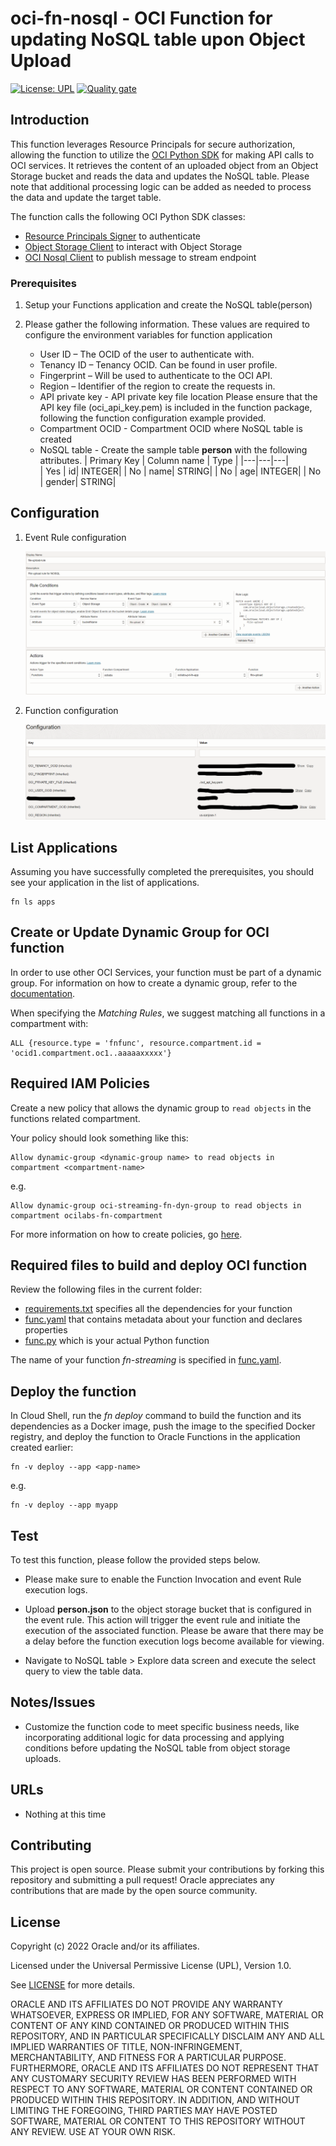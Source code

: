 # oci-fn-nosql - OCI Function for updating NoSQL table upon Object Upload

[![License: UPL](https://img.shields.io/badge/license-UPL-green)](https://img.shields.io/badge/license-UPL-green) [![Quality gate](https://sonarcloud.io/api/project_badges/quality_gate?project=oracle-devrel_oci-fn-nosql)](https://sonarcloud.io/dashboard?id=oracle-devrel_oci-fn-nosql)

## Introduction
This function leverages Resource Principals for secure authorization, allowing the function to utilize the [OCI Python SDK](https://docs.oracle.com/en-us/iaas/tools/python/2.105.0/) for making API calls to OCI services. It retrieves the content of an uploaded object from an Object Storage bucket and reads the data and updates the NoSQL table. Please note that additional processing logic can be added as needed to process the data and update the target table.

The function calls the following OCI Python SDK classes:
* [Resource Principals Signer](https://docs.oracle.com/en-us/iaas/tools/python/2.105.0/) to authenticate
* [Object Storage Client](https://oracle-cloud-infrastructure-python-sdk.readthedocs.io/en/latest/api/object_storage/client/oci.object_storage.ObjectStorageClient.html) to interact with Object Storage
* [OCI Nosql Client](https://docs.oracle.com/en-us/iaas/tools/python/2.104.3/api/nosql/client/oci.nosql.NosqlClient.html) to publish message to stream endpoint

### Prerequisites
1.  Setup your Functions application and create the NoSQL table(person)

2. Please gather the following information. These values are required to configure the environment variables for function application
    * User ID  – The OCID of the user to authenticate with.
    * Tenancy ID  – Tenancy OCID. Can be found in user profile.
    * Fingerprint  – Will be used to authenticate to the OCI API.
    * Region – Identifier of the region to create the requests in.    
    * API private key  - API private key file location 
      Please ensure that the API key file (oci_api_key.pem) is included in the function package, following the function configuration example provided.
    * Compartment OCID - Compartment OCID where NoSQL table is created
    * NoSQL table - Create the sample table **person** with the following attributes. 
      | Primary Key  |  Column name | Type | 
      |---|---|---|      
      | Yes | id| INTEGER|
      | No | name| STRING|
      | No | age| INTEGER|
      | No | gender| STRING|

## Configuration

1.  Event Rule configuration
    
    ![Event Rule](./images/event_rule.png)

1.  Function configuration
    
    ![Function Configuration](./images/fn_configuration.png)


## List Applications 

Assuming you have successfully completed the prerequisites, you should see your 
application in the list of applications.

```
fn ls apps
```


## Create or Update Dynamic Group for OCI function

In order to use other OCI Services, your function must be part of a dynamic 
group. For information on how to create a dynamic group, refer to the 
[documentation](https://docs.cloud.oracle.com/iaas/Content/Identity/Tasks/managingdynamicgroups.htm#To).

When specifying the *Matching Rules*, we suggest matching all functions in a compartment with:

```
ALL {resource.type = 'fnfunc', resource.compartment.id = 'ocid1.compartment.oc1..aaaaaxxxxx'}
```


## Required IAM Policies

Create a new policy that allows the dynamic group to `read objects` in
the functions related compartment.


Your policy should look something like this:
```
Allow dynamic-group <dynamic-group name> to read objects in compartment <compartment-name>
```
e.g.
```
Allow dynamic-group oci-streaming-fn-dyn-group to read objects in compartment ocilabs-fn-compartment
```

For more information on how to create policies, go [here](https://docs.cloud.oracle.com/iaas/Content/Identity/Concepts/policysyntax.htm).


## Required files to build and deploy OCI function

Review the following files in the current folder:

- [requirements.txt](./requirements.txt) specifies all the dependencies for your function
- [func.yaml](./func.yaml) that contains metadata about your function and declares properties
- [func.py](./func.py) which is your actual Python function

The name of your function *fn-streaming* is specified in [func.yaml](./func.yaml).


## Deploy the function

In Cloud Shell, run the *fn deploy* command to build the function and its dependencies as a Docker image, 
push the image to the specified Docker registry, and deploy the function to Oracle Functions 
in the application created earlier:

```
fn -v deploy --app <app-name>
```
e.g.
```
fn -v deploy --app myapp
```
## Test
To test this function, please follow the provided steps below.
  - Please make sure to enable the Function Invocation and event Rule execution logs.

  - Upload **person.json** to the object storage bucket that is configured in the event rule. 
    This action will trigger the event rule and initiate the execution of the associated function. 
    Please be aware that there may be a delay before the function execution logs become available for viewing.
  
  - Navigate to NoSQL table > Explore data screen and execute the select query to view the table data.

## Notes/Issues
* Customize the function code to meet specific business needs, like incorporating additional logic for data processing and applying conditions before updating the NoSQL table from object storage uploads.

## URLs
* Nothing at this time

## Contributing
This project is open source.  Please submit your contributions by forking this repository and submitting a pull request!  Oracle appreciates any contributions that are made by the open source community.

## License
Copyright (c) 2022 Oracle and/or its affiliates.

Licensed under the Universal Permissive License (UPL), Version 1.0.

See [LICENSE](LICENSE) for more details.

ORACLE AND ITS AFFILIATES DO NOT PROVIDE ANY WARRANTY WHATSOEVER, EXPRESS OR IMPLIED, FOR ANY SOFTWARE, MATERIAL OR CONTENT OF ANY KIND CONTAINED OR PRODUCED WITHIN THIS REPOSITORY, AND IN PARTICULAR SPECIFICALLY DISCLAIM ANY AND ALL IMPLIED WARRANTIES OF TITLE, NON-INFRINGEMENT, MERCHANTABILITY, AND FITNESS FOR A PARTICULAR PURPOSE.  FURTHERMORE, ORACLE AND ITS AFFILIATES DO NOT REPRESENT THAT ANY CUSTOMARY SECURITY REVIEW HAS BEEN PERFORMED WITH RESPECT TO ANY SOFTWARE, MATERIAL OR CONTENT CONTAINED OR PRODUCED WITHIN THIS REPOSITORY. IN ADDITION, AND WITHOUT LIMITING THE FOREGOING, THIRD PARTIES MAY HAVE POSTED SOFTWARE, MATERIAL OR CONTENT TO THIS REPOSITORY WITHOUT ANY REVIEW. USE AT YOUR OWN RISK. 